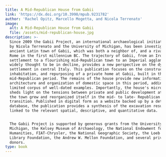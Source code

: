 ```yaml
---
title: A Mid-Republican House from Gabii
link: 'https://dx.doi.org/10.3998/mpub.9231782'
author: 'Rachel Opitz, Marcello Mogetta, and Nicola Terrenato'
image:
  alt: A Mid-Republican House from Gabii
  file: /assets/mid-republican-house.jpg
description: >-
  Since 2009 the Gabii Project, an international archaeological initiative led
  by Nicola Terrenato and the University of Michigan, has been investigating the
  ancient Latin town of Gabii, which was both a neighbor of, and a rival to,
  Rome in the first millennium BC. The trajectory of Gabii, from an Iron Age
  settlement to a flourishing mid-Republican town to an Imperial agglomeration
  widely thought to be in decline, provides a new perspective on the dynamics of
  settlement in central Italy. This publication focuses on the construction,
  inhabitation, and repurposing of a private home at Gabii, built in the
  mid-Republican period. The remains of the house provide new information on the
  architecture and organization of domestic space in this period, adding to a
  limited corpus of well-dated examples. Importantly, the house's micro-history
  sheds light on the tensions between private and public development at Gabii as
  the town grew and reorganized itself in the mid- to late- Republican period
  transition. Published in digital form as a website backed up by a detailed
  database, the publication provides a synthesis of the excavation results
  linked to the relevant spatial, descriptive, and quantitative data.


  The Gabii Project is supported by generous grants from the University of
  Michigan, the Kelsey Museum of Archaeology, the National Endowment for the
  Humanities, FIAT-Chrysler, the National Geographic Society, the Loeb Classical
  Library Foundation, the Andrew W. Mellon Foundation, and several private
  donors.
type: book
---
```


